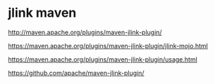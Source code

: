 # jlink maven

http://maven.apache.org/plugins/maven-jlink-plugin/

https://maven.apache.org/plugins/maven-jlink-plugin/jlink-mojo.html

https://maven.apache.org/plugins/maven-jlink-plugin/usage.html

https://github.com/apache/maven-jlink-plugin/
